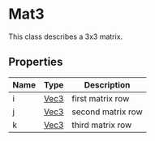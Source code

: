 # Mat3

This class describes a 3x3 matrix.

## Properties

| Name | Type | Description |
|---|---|---|
| i | [Vec3](Vec3.md) | first matrix row |
| j | [Vec3](Vec3.md) | second matrix row |
| k | [Vec3](Vec3.md) | third matrix row |
